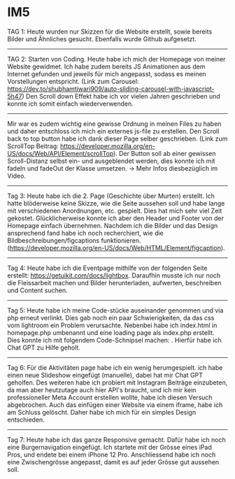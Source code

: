 # IM5
TAG 1: Heute wurden nur Skizzen für die Website erstellt, sowie bereits Bilder und Ähnliches gesucht. Ebenfalls wurde Github aufgesetzt.
________________________
TAG 2: Starten von Coding. Heute habe ich mich der Homepage von meiner Website gewidmet. Ich habe zudem bereits JS Animationen aus dem Internet gefunden und jeweils für mich angepasst, sodass es meinen Vorstellungen entspricht. 
(Link zum Carousel: https://dev.to/shubhamtiwari909/auto-sliding-carousel-with-javascript-5h47)
Den Scroll down Effekt habe ich vor vielen Jahren geschrieben und konnte ich somit einfach wiederverwenden. 
__________
Mir war es zudem wichtig eine gewisse Ordnung in meinen Files zu haben und daher entschloss ich mich ein externes js-file zu erstellen.
Den Scroll back to top button habe ich dank dieser Page selber geschrieben. (Link zum ScrollTop Beitrag: https://developer.mozilla.org/en-US/docs/Web/API/Element/scrollTop). Der Button soll ab einer gewissen Scroll-Distanz selbst ein- und ausgeblendet werden, dies konnte ich mit fadeIn und fadeOut der Klasse umsetzen. -> Mehr Infos diesbezüglich im Video.
________________________
Tag 3: Heute habe ich die 2. Page (Geschichte über Murten) erstellt. Ich hatte blöderweise keine Skizze, wie die Seite aussehen soll und habe lange mit verschiedenen Anordnungen, etc. gespielt. Dies hat mich sehr viel Zeit gekostet. Glücklicherweise konnte ich aber den Header und Footer von der Homepage einfach übernehmen. 
Nachdem ich die Bilder und das Design ansprechend fand habe ich noch recherchiert, wie die Bildbeschreibungen/figcaptions funktionieren. (https://developer.mozilla.org/en-US/docs/Web/HTML/Element/figcaption). 
________________________
Tag 4: Heute habe ich die Eventpage mithilfe von der folgenden Seite erstellt: https://getuikit.com/docs/lightbox. Daraufhin musste ich nur noch die Fleissarbeit machen und Bilder herunterladen, aufwerten, beschreiben und Content suchen. 
________________________
Tag 5: Heute habe ich meine Code-stücke auseinander genommen und via php erneut verlinkt. Dies gab noch ein paar Schwierigkeiten, da das css vom lightroom ein Problem verursachte. Nebenbei habe ich index.html in homepage.php umbenannt und eine loading page als index.php erstellt. Dies konnte ich mit folgendem Code-Schnipsel machen: <meta http-equiv="refresh" content="2;url=homepage.php">. Hierfür habe ich Chat GPT zu Hilfe geholt. 
________________________
Tag 6: Für die Aktivitäten page habe ich ein wenig herumgespielt. ich habe einen neue Slideshow eingefügt (manuelle), dabei hat mir Chat GPT geholfen. Des weiteren habe ich probiert mit Instagram Beiträge einzubeten, da man aber heutzutage auch hier API's braucht, und ich mir kein professioneller Meta Account erstellen wollte, habe ich diesen Versuch abgebrochen. Auch das einfügen einer Website via einem iframe, habe ich am Schluss gelöscht. Daher habe ich mich für ein simples Design entschieden. 
________________________
Tag 7: Heute habe ich das ganze Responsive gemacht. Dafür habe ich noch eine Burgernavigation eingefügt. Ich startete mit der Grösse eines iPad Pros, und endete bei einem iPhone 12 Pro. Anschliessend habe ich noch eine Zwischengrösse angepasst, damit es auf jeder Grösse gut aussehen soll.